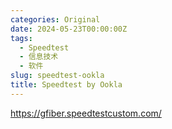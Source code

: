 ```yaml
---
categories: Original
date: 2024-05-23T00:00:00Z
tags:
  - Speedtest
  - 信息技术
  - 软件
slug: speedtest-ookla
title: Speedtest by Ookla
---
```


https://gfiber.speedtestcustom.com/
